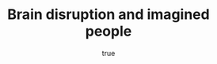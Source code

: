 ---
layout: talk
title: Brain disruption and imagined people
description: "description"
author: 
    name: Maarten Steenhagen
    url: http://msteenhagen.github.io
paper: Brain disruption and imagined people
where: FIGS Friday Forum, UCL
city: London
<!-- time: --> 
<!-- link:  -->
<!-- handout:  -->
<!-- slides:  -->
<!-- details: true -->
---